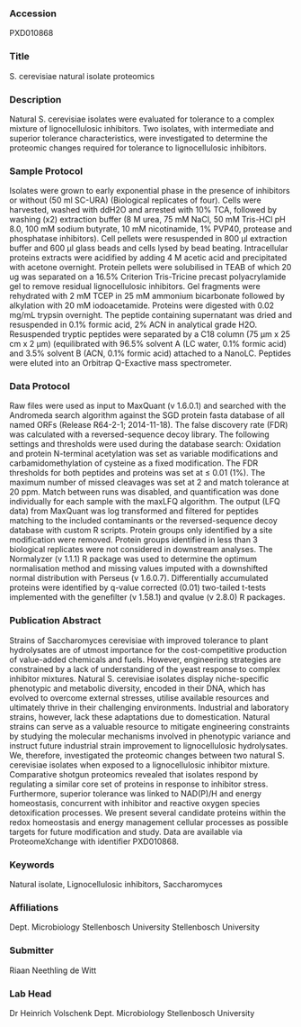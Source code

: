 ### Accession
PXD010868

### Title
S. cerevisiae natural isolate proteomics

### Description
Natural S. cerevisiae isolates were evaluated for tolerance to a complex mixture of lignocellulosic inhibitors. Two isolates, with intermediate and superior tolerance characteristics, were investigated to determine the proteomic changes required for tolerance to lignocellulosic inhibitors.

### Sample Protocol
Isolates were grown to early exponential phase in the presence of inhibitors or without (50 ml SC-URA) (Biological replicates of four). Cells were harvested, washed with ddH2O and arrested with 10% TCA, followed by washing (x2) extraction buffer (8 M urea, 75 mM NaCl, 50 mM Tris-HCl pH 8.0, 100 mM sodium butyrate, 10 mM nicotinamide, 1% PVP40, protease and phosphatase inhibitors). Cell pellets were resuspended in 800 μl extraction buffer and 600 μl glass beads and cells lysed by bead beating. Intracellular proteins extracts were acidified by adding 4 M acetic acid and precipitated with acetone overnight. Protein pellets were solubilised in TEAB of which 20 ug was separated on a 16.5% Criterion Tris-Tricine precast polyacrylamide gel to remove residual lignocellulosic inhibitors. Gel fragments were rehydrated with 2 mM TCEP in 25 mM ammonium bicarbonate followed by alkylation with 20 mM iodoacetamide. Proteins were digested with 0.02 mg/mL trypsin overnight. The peptide containing supernatant was dried and resuspended in 0.1% formic acid, 2% ACN in analytical grade H2O. Resuspended tryptic peptides were separated by a C18 column (75 μm x 25 cm x 2 μm) (equilibrated with 96.5% solvent A (LC water, 0.1% formic acid) and 3.5% solvent B (ACN, 0.1% formic acid) attached to a NanoLC. Peptides were eluted into an Orbitrap Q-Exactive mass spectrometer.

### Data Protocol
Raw files were used as input to MaxQuant (v 1.6.0.1) and searched with the Andromeda search algorithm against the SGD protein fasta database of all named ORFs (Release R64-2-1; 2014-11-18). The false discovery rate (FDR) was calculated with a reversed-sequence decoy library. The following settings and thresholds were used during the database search: Oxidation and protein N-terminal acetylation was set as variable modifications and carbamidomethylation of cysteine as a fixed modification. The FDR thresholds for both peptides and proteins was set at ≤ 0.01 (1%). The maximum number of missed cleavages was set at 2 and match tolerance at 20 ppm. Match between runs was disabled, and quantification was done individually for each sample with the maxLFQ algorithm. The output (LFQ data) from MaxQuant was log transformed and filtered for peptides matching to the included contaminants or the reversed-sequence decoy database with custom R scripts. Protein groups only identified by a site modification were removed. Protein groups identified in less than 3 biological replicates were not considered in downstream analyses. The Normalyzer (v 1.1.1) R package was used to determine the optimum normalisation method and missing values imputed with a downshifted normal distribution with Perseus (v 1.6.0.7). Differentially accumulated proteins were identified by q-value corrected (0.01) two-tailed t-tests implemented with the genefilter (v 1.58.1) and qvalue (v 2.8.0) R packages.

### Publication Abstract
Strains of Saccharomyces cerevisiae with improved tolerance to plant hydrolysates are of utmost importance for the cost-competitive production of value-added chemicals and fuels. However, engineering strategies are constrained by a lack of understanding of the yeast response to complex inhibitor mixtures. Natural S. cerevisiae isolates display niche-specific phenotypic and metabolic diversity, encoded in their DNA, which has evolved to overcome external stresses, utilise available resources and ultimately thrive in their challenging environments. Industrial and laboratory strains, however, lack these adaptations due to domestication. Natural strains can serve as a valuable resource to mitigate engineering constraints by studying the molecular mechanisms involved in phenotypic variance and instruct future industrial strain improvement to lignocellulosic hydrolysates. We, therefore, investigated the proteomic changes between two natural S. cerevisiae isolates when exposed to a lignocellulosic inhibitor mixture. Comparative shotgun proteomics revealed that isolates respond by regulating a similar core set of proteins in response to inhibitor stress. Furthermore, superior tolerance was linked to NAD(P)/H and energy homeostasis, concurrent with inhibitor and reactive oxygen species detoxification processes. We present several candidate proteins within the redox homeostasis and energy management cellular processes as possible targets for future modification and study. Data are available via ProteomeXchange with identifier PXD010868.

### Keywords
Natural isolate, Lignocellulosic inhibitors, Saccharomyces

### Affiliations
Dept. Microbiology Stellenbosch University
Stellenbosch University

### Submitter
Riaan Neethling de Witt

### Lab Head
Dr Heinrich Volschenk
Dept. Microbiology Stellenbosch University


